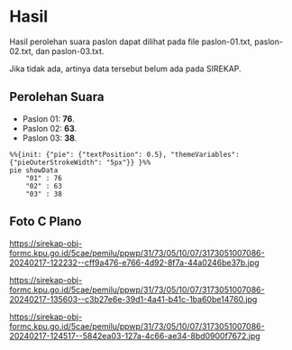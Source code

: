 # Hasil

Hasil perolehan suara paslon dapat dilihat pada file paslon-01.txt, paslon-02.txt, dan paslon-03.txt.

Jika tidak ada, artinya data tersebut belum ada pada SIREKAP.

## Perolehan Suara

 * Paslon 01: **76**.
 * Paslon 02: **63**.
 * Paslon 03: **38**.

```mermaid
%%{init: {"pie": {"textPosition": 0.5}, "themeVariables": {"pieOuterStrokeWidth": "5px"}} }%%
pie showData
    "01" : 76
    "02" : 63
    "03" : 38
```
## Foto C Plano

https://sirekap-obj-formc.kpu.go.id/5cae/pemilu/ppwp/31/73/05/10/07/3173051007086-20240217-122232--cff9a476-e766-4d92-8f7a-44a0246be37b.jpg

https://sirekap-obj-formc.kpu.go.id/5cae/pemilu/ppwp/31/73/05/10/07/3173051007086-20240217-135603--c3b27e6e-39d1-4a41-b41c-1ba60be14760.jpg

https://sirekap-obj-formc.kpu.go.id/5cae/pemilu/ppwp/31/73/05/10/07/3173051007086-20240217-124517--5842ea03-127a-4c66-ae34-8bd0900f7672.jpg
